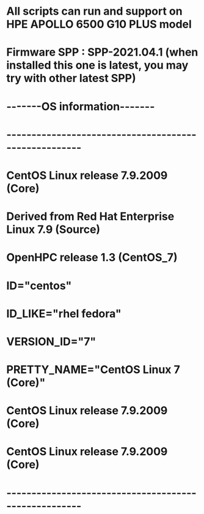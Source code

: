 # All scripts can run and support on HPE APOLLO 6500 G10 PLUS model
# Firmware SPP : SPP-2021.04.1  (when installed this one is latest, you may try with other latest SPP)
# -------OS information-------
# -----------------------------------------------------
# CentOS Linux release 7.9.2009 (Core)
# Derived from Red Hat Enterprise Linux 7.9 (Source)
# OpenHPC release 1.3 (CentOS_7)
# ID="centos"
# ID_LIKE="rhel fedora"
# VERSION_ID="7"
# PRETTY_NAME="CentOS Linux 7 (Core)"
# CentOS Linux release 7.9.2009 (Core)
# CentOS Linux release 7.9.2009 (Core)
# -----------------------------------------------------
